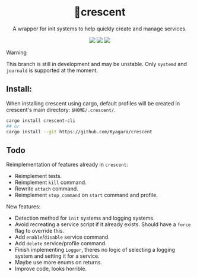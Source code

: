 <div align="center">
	<h1>🌙crescent</h1>
	<p>A wrapper for init systems to help quickly create and manage services.</p>
	<p>
		<a href="https://crates.io/crates/crescent-cli"><img src="https://img.shields.io/crates/v/crescent-cli?style=flat-square"/></a>
		<a href="https://github.com/Kyagara/crescent/actions?query=workflow"><img src="https://img.shields.io/github/actions/workflow/status/Kyagara/crescent/ci.yaml?label=CI&style=flat-square"/></a>
		<a href="https://codecov.io/gh/Kyagara/crescent"><img src="https://img.shields.io/codecov/c/github/Kyagara/crescent?style=flat-square"/></a>
	</p>
</div>

> [!WARNING]
> This branch is still in development and may be unstable. Only `systemd` and `journald` is supported at the moment.

## Install:

When installing crescent using cargo, default profiles will be created in crescent's main directory: `$HOME/.crescent/`.

```bash
cargo install crescent-cli
## or
cargo install --git https://github.com/Kyagara/crescent
```

## Todo

Reimplementation of features already in `crescent`:

- Reimplement tests.
- Reimplement `kill` command.
- Rewrite `attach` command.
- Reimplement `stop_command` on `start` command and profile.

New features:

- Detection method for `init` systems and logging systems.
- Avoid recreating a service script if it already exists. Should have a `force` flag to override this.
- Add `enable`/`disable` service command.
- Add `delete` service/profile command.
- Finish implementing `Logger`, theres no logic of selecting a logging system and setting it for a service.
- Maybe use more enums on returns.
- Improve code, looks horrible.
